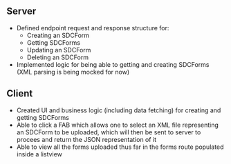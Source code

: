 ## Server

- Defined endpoint request and response structure for:
  - Creating an SDCForm
  - Getting SDCForms
  - Updating an SDCForm
  - Deleting an SDCForm
- Implemented logic for being able to getting and creating SDCForms (XML parsing is being mocked for now)

## Client

- Created UI and business logic (including data fetching) for creating and getting SDCForms
- Able to click a FAB which allows one to select an XML file representing an SDCForm to be uploaded, which will then be sent to server to procees and return the JSON representation of it
- Able to view all the forms uploaded thus far in the forms route populated inside a listview
